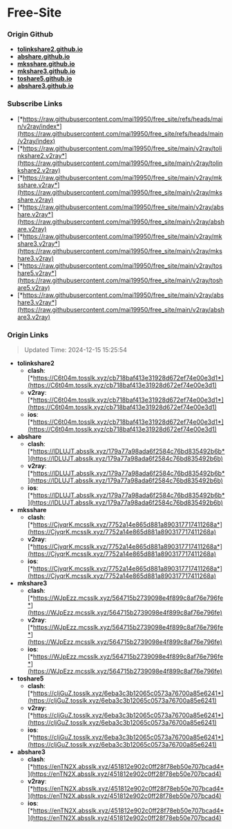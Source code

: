 # Free-Site

### Origin Github

- [**tolinkshare2.github.io**](https://github.com/tolinkshare2/tolinkshare2.github.io)
- [**abshare.github.io**](https://github.com/abshare/abshare.github.io)
- [**mksshare.github.io**](https://github.com/mksshare/mksshare.github.io)
- [**mkshare3.github.io**](https://github.com/mkshare3/mkshare3.github.io)
- [**toshare5.github.io**](https://github.com/toshare5/toshare5.github.io)
- [**abshare3.github.io**](https://github.com/abshare3/abshare3.github.io)

### Subscribe Links

- [*https://raw.githubusercontent.com/mai19950/free_site/refs/heads/main/v2ray/index*](https://raw.githubusercontent.com/mai19950/free_site/refs/heads/main/v2ray/index)
- [*https://raw.githubusercontent.com/mai19950/free_site/main/v2ray/tolinkshare2.v2ray*](https://raw.githubusercontent.com/mai19950/free_site/main/v2ray/tolinkshare2.v2ray)
- [*https://raw.githubusercontent.com/mai19950/free_site/main/v2ray/mksshare.v2ray*](https://raw.githubusercontent.com/mai19950/free_site/main/v2ray/mksshare.v2ray)
- [*https://raw.githubusercontent.com/mai19950/free_site/main/v2ray/abshare.v2ray*](https://raw.githubusercontent.com/mai19950/free_site/main/v2ray/abshare.v2ray)
- [*https://raw.githubusercontent.com/mai19950/free_site/main/v2ray/mkshare3.v2ray*](https://raw.githubusercontent.com/mai19950/free_site/main/v2ray/mkshare3.v2ray)
- [*https://raw.githubusercontent.com/mai19950/free_site/main/v2ray/toshare5.v2ray*](https://raw.githubusercontent.com/mai19950/free_site/main/v2ray/toshare5.v2ray)
- [*https://raw.githubusercontent.com/mai19950/free_site/main/v2ray/abshare3.v2ray*](https://raw.githubusercontent.com/mai19950/free_site/main/v2ray/abshare3.v2ray)

### Origin Links

> Updated Time: 2024-12-15 15:25:54

- **tolinkshare2**
  - **clash**: [*https://C6t04m.tosslk.xyz/cb718baf413e31928d672ef74e00e3d1*](https://C6t04m.tosslk.xyz/cb718baf413e31928d672ef74e00e3d1)
  - **v2ray**: [*https://C6t04m.tosslk.xyz/cb718baf413e31928d672ef74e00e3d1*](https://C6t04m.tosslk.xyz/cb718baf413e31928d672ef74e00e3d1)
  - **ios**: [*https://C6t04m.tosslk.xyz/cb718baf413e31928d672ef74e00e3d1*](https://C6t04m.tosslk.xyz/cb718baf413e31928d672ef74e00e3d1)
- **abshare**
  - **clash**: [*https://lDLUJT.absslk.xyz/179a77a98ada6f2584c76bd835492b6b*](https://lDLUJT.absslk.xyz/179a77a98ada6f2584c76bd835492b6b)
  - **v2ray**: [*https://lDLUJT.absslk.xyz/179a77a98ada6f2584c76bd835492b6b*](https://lDLUJT.absslk.xyz/179a77a98ada6f2584c76bd835492b6b)
  - **ios**: [*https://lDLUJT.absslk.xyz/179a77a98ada6f2584c76bd835492b6b*](https://lDLUJT.absslk.xyz/179a77a98ada6f2584c76bd835492b6b)
- **mksshare**
  - **clash**: [*https://CjyqrK.mcsslk.xyz/7752a14e865d881a890317717411268a*](https://CjyqrK.mcsslk.xyz/7752a14e865d881a890317717411268a)
  - **v2ray**: [*https://CjyqrK.mcsslk.xyz/7752a14e865d881a890317717411268a*](https://CjyqrK.mcsslk.xyz/7752a14e865d881a890317717411268a)
  - **ios**: [*https://CjyqrK.mcsslk.xyz/7752a14e865d881a890317717411268a*](https://CjyqrK.mcsslk.xyz/7752a14e865d881a890317717411268a)
- **mkshare3**
  - **clash**: [*https://WJpEzz.mcsslk.xyz/564715b2739098e4f899c8af76e796fe*](https://WJpEzz.mcsslk.xyz/564715b2739098e4f899c8af76e796fe)
  - **v2ray**: [*https://WJpEzz.mcsslk.xyz/564715b2739098e4f899c8af76e796fe*](https://WJpEzz.mcsslk.xyz/564715b2739098e4f899c8af76e796fe)
  - **ios**: [*https://WJpEzz.mcsslk.xyz/564715b2739098e4f899c8af76e796fe*](https://WJpEzz.mcsslk.xyz/564715b2739098e4f899c8af76e796fe)
- **toshare5**
  - **clash**: [*https://cljGuZ.tosslk.xyz/6eba3c3b12065c0573a76700a85e6241*](https://cljGuZ.tosslk.xyz/6eba3c3b12065c0573a76700a85e6241)
  - **v2ray**: [*https://cljGuZ.tosslk.xyz/6eba3c3b12065c0573a76700a85e6241*](https://cljGuZ.tosslk.xyz/6eba3c3b12065c0573a76700a85e6241)
  - **ios**: [*https://cljGuZ.tosslk.xyz/6eba3c3b12065c0573a76700a85e6241*](https://cljGuZ.tosslk.xyz/6eba3c3b12065c0573a76700a85e6241)
- **abshare3**
  - **clash**: [*https://enTN2X.absslk.xyz/451812e902c0ff28f78eb50e707bcad4*](https://enTN2X.absslk.xyz/451812e902c0ff28f78eb50e707bcad4)
  - **v2ray**: [*https://enTN2X.absslk.xyz/451812e902c0ff28f78eb50e707bcad4*](https://enTN2X.absslk.xyz/451812e902c0ff28f78eb50e707bcad4)
  - **ios**: [*https://enTN2X.absslk.xyz/451812e902c0ff28f78eb50e707bcad4*](https://enTN2X.absslk.xyz/451812e902c0ff28f78eb50e707bcad4)
